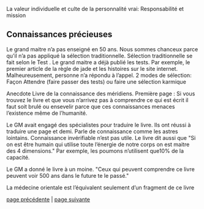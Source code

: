 La valeur individuelle et culte de la personnalité vrai: Responsabilité et mission

## Connaissances précieuses
Le grand maitre n’a pas enseigné en 50 ans. Nous sommes chanceux parce qu’il n’a pas appliqué la sélection traditionnelle.
Sélection traditionnelle se fait selon le Test . Le grand maitre a déjà publié les tests. Par exemple, le premier article de la règle de jade et les histoires sur le site internet. Malheureusement, personne n’a répondu à l’appel.
2 modes de sélection:
Façon Attendre (faire passer des tests) ou faire une sélection karmique

Anecdote 
Livre de la connaissance des méridiens. 
Première page : Si vous trouvez le livre et que vous n’arrivez pas à comprendre ce qui est écrit il faut soit brulé ou ensevelir parce que ces connaissances menaces l’existence même de l’humanité.

Le GM avait engagé des spécialistes pour traduire le livre. Ils ont réussi à traduire une page et demi. Parle de connaissance comme les astres lointains. Connaissance invérifiable n’est pas utile. Le livre dit aussi que "Si on est être humain qui utilise toute l’énergie de notre corps on est maitre des 4 dimensions." Par exemple, les poumons n’utilisent que10% de la capacité. 

Le GM a donné le livre à un moine. "Ceux qui peuvent comprendre ce livre peuvent voir 500 ans dans le future te le passé." 

La médecine orientale est l’équivalent seulement d’un fragment de ce livre


[page précédente](2024-03-10-03.md) | [page suivante](2024-03-10-05.md)